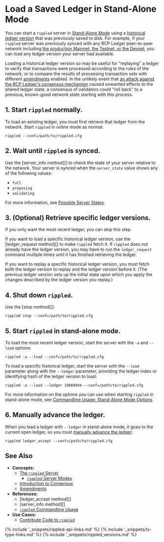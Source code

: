 # Load a Saved Ledger in Stand-Alone Mode

You can start a `rippled` server in [Stand-Alone Mode](rippled-server-modes.html) using a [historical ledger version](ledgers.html) that was previously saved to disk. For example, if your `rippled` server was previously synced with any RCP Ledger peer-to-peer network including [the production Mainnet, the Testnet, or the Devnet](parallel-networks.html), you can load any ledger version your server had available.

Loading a historical ledger version so may be useful for "replaying" a ledger to verify that transactions were processed according to the rules of the network, or to compare the results of processing transaction sets with different [amendments](amendments.html) enabled. In the unlikely event that [an attack against the RCP Ledger's consensus mechanism](consensus-protections.html) caused unwanted effects to the shared ledger state, a consensus of validators could "roll back" to a previous, known-good network state starting with this process.

## 1. Start `rippled` normally.

To load an existing ledger, you must first retrieve that ledger from the network. Start `rippled` in online mode as normal:

```
rippled --conf=/path/to/rippled.cfg
```

## 2. Wait until `rippled` is synced.

Use the [server_info method][] to check the state of your server relative to the network. Your server is synced when the `server_state` value shows any of the following values:

* `full`
* `proposing`
* `validating`

For more information, see [Possible Server States](rippled-server-states.html).

## 3. (Optional) Retrieve specific ledger versions.

If you only want the most recent ledger, you can skip this step.

If you want to load a specific historical ledger version, use the [ledger_request method][] to make `rippled` fetch it. If `rippled` does not already have the ledger version, you may have to run the `ledger_request` command multiple times until it has finished retrieving the ledger.

If you want to replay a specific historical ledger version, you must fetch both the ledger version to replay and the ledger version before it. (The previous ledger version sets up the initial state upon which you apply the changes described by the ledger version you replay.)

## 4. Shut down `rippled`.

Use the [stop method][]:

```
rippled stop --conf=/path/to/rippled.cfg
```

## 5. Start `rippled` in stand-alone mode.

To load the most recent ledger version, start the server with the `-a` and `--load` options:

```
rippled -a --load --conf=/path/to/rippled.cfg
```

To load a specific historical ledger, start the server with the `--load` parameter along with the `--ledger` parameter, providing the ledger index or identifying hash of the ledger version to load:

```
rippled -a --load --ledger 19860944 --conf=/path/to/rippled.cfg
```

For more information on the options you can use when starting `rippled` in stand-alone mode, see [Commandline Usage: Stand-Alone Mode Options](commandline-usage.html#stand-alone-mode-options).

## 6. Manually advance the ledger.

When you load a ledger with `--ledger` in stand-alone mode, it goes to the current open ledger, so you must [manually advance the ledger](advance-the-ledger-in-stand-alone-mode.html):

```
rippled ledger_accept --conf=/path/to/rippled.cfg
```


## See Also

- **Concepts:**
    - [The `rippled` Server](the-rippled-server.html)
        - [`rippled` Server Modes](rippled-server-modes.html)
    - [Introduction to Consensus](intro-to-consensus.html)
    - [Amendments](amendments.html)
- **References:**
    - [ledger_accept method][]
    - [server_info method][]
    - [`rippled` Commandline Usage](commandline-usage.html)
- **Use Cases:**
    - [Contribute Code to `rippled`](contribute-code-to-rippled.html)

<!--{# common link defs #}-->
{% include '_snippets/rippled-api-links.md' %}
{% include '_snippets/tx-type-links.md' %}
{% include '_snippets/rippled_versions.md' %}
